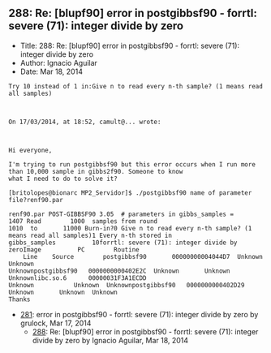 ## 288: Re: [blupf90] error in postgibbsf90 - forrtl: severe (71): integer divide by zero

- Title: 288: Re: [blupf90] error in postgibbsf90 - forrtl: severe (71): integer divide by zero
- Author: Ignacio Aguilar
- Date: Mar 18, 2014

```
Try 10 instead of 1 in:Give n to read every n-th sample? (1 means read all samples)



On 17/03/2014, at 18:52, camult@... wrote:



Hi everyone, 

I'm trying to run postgibbsf90 but this error occurs when I run more than 10,000 sample in gibbs2f90. Someone to know
what I need to do to solve it? 

[britolopes@bionarc MP2_Servidor]$ ./postgibbsf90 name of parameter file?renf90.par 

renf90.par POST-GIBBSF90 3.05  # parameters in gibbs_samples =	      1407 Read        1000  samples from round       
1010  to       11000 Burn-in?0 Give n to read every n-th sample? (1 means read all samples)1 Every n-th stored in
gibbs_samples	       10forrtl: severe (71): integer divide by zeroImage	       PC		 Routine       
    Line	Source		  postgibbsf90	     00000000004044D7  Unknown		     Unknown 
Unknownpostgibbsf90	  0000000000402E2C  Unknown		  Unknown  Unknownlibc.so.6	     00000031F3A1ECDD 
Unknown 	      Unknown  Unknownpostgibbsf90	 0000000000402D29  Unknown		 Unknown  Unknown
Thanks
```

- [281](0281.md): error in postgibbsf90 - forrtl: severe (71): integer divide by zero by grulock, Mar 17, 2014
    - [288](0288.md): Re: [blupf90] error in postgibbsf90 - forrtl: severe (71): integer divide by zero by Ignacio Aguilar, Mar 18, 2014
